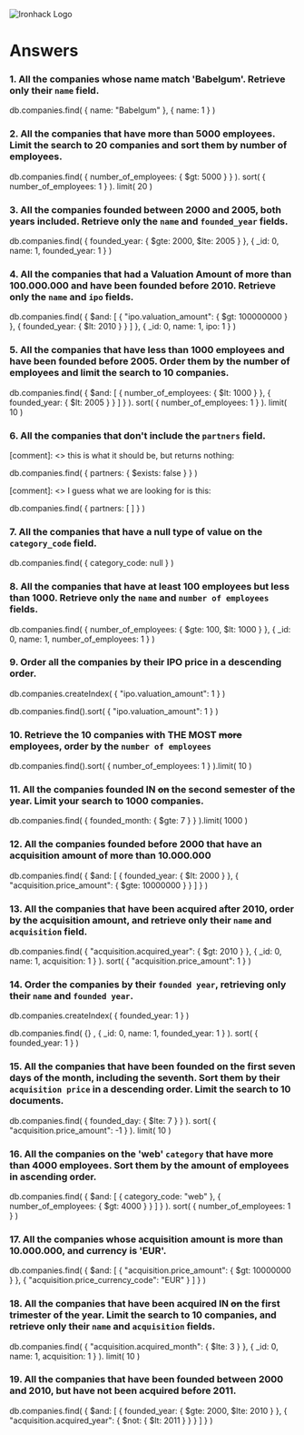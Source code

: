 ![Ironhack Logo](https://i.imgur.com/1QgrNNw.png)

# Answers

### 1. All the companies whose name match 'Babelgum'. Retrieve only their `name` field.

db.companies.find( { name: "Babelgum" }, { name: 1 } )

### 2. All the companies that have more than 5000 employees. Limit the search to 20 companies and sort them by **number of employees**.

db.companies.find( { number_of_employees: { $gt: 5000 } } ).
sort( { number_of_employees: 1 } ).
limit( 20 )

### 3. All the companies founded between 2000 and 2005, both years included. Retrieve only the `name` and `founded_year` fields.

db.companies.find(
  { founded_year: { $gte: 2000, $lte: 2005 } },
  { _id: 0, name: 1, founded_year: 1 }
)

### 4. All the companies that had a Valuation Amount of more than 100.000.000 and have been founded before 2010. Retrieve only the `name` and `ipo` fields.

db.companies.find( {
  $and: [
    { "ipo.valuation_amount": { $gt: 100000000 } },
    { founded_year: { $lt: 2010 } }
  ]
},
{ _id: 0, name: 1, ipo: 1 } )

### 5. All the companies that have less than 1000 employees and have been founded before 2005. Order them by the number of employees and limit the search to 10 companies.

db.companies.find( {
  $and: [
    { number_of_employees: { $lt: 1000 } },
    { founded_year: { $lt: 2005 } }
  ]
} ).
sort( { number_of_employees: 1 } ).
limit( 10 )

### 6. All the companies that don't include the `partners` field.

[comment]: <> this is what it should be, but returns nothing:

db.companies.find( { partners: { $exists: false } } )

[comment]: <> I guess what we are looking for is this:

db.companies.find( { partners: [ ] } )

### 7. All the companies that have a null type of value on the `category_code` field.

db.companies.find( { category_code: null } )

### 8. All the companies that have at least 100 employees but less than 1000. Retrieve only the `name` and `number of employees` fields.

db.companies.find(
  { number_of_employees: { $gte: 100, $lt: 1000 } },
  { _id: 0, name: 1, number_of_employees: 1 }
)

### 9. Order all the companies by their IPO price in a descending order.

db.companies.createIndex( { "ipo.valuation_amount": 1 } )

db.companies.find().sort( { "ipo.valuation_amount": 1 } )

### 10. Retrieve the 10 companies with THE MOST ~~more~~ employees, order by the `number of employees`

db.companies.find().sort( { number_of_employees: 1 } ).limit( 10 )

### 11. All the companies founded IN ~~on~~ the second semester of the year. Limit your search to 1000 companies.

db.companies.find( { founded_month: { $gte: 7 } } ).limit( 1000 )

### 12. All the companies founded before 2000 that have an acquisition amount of more than 10.000.000

db.companies.find( {
  $and: [
    { founded_year: { $lt: 2000 } },
    { "acquisition.price_amount": { $gte: 10000000 } }
  ]
} )

### 13. All the companies that have been acquired after 2010, order by the acquisition amount, and retrieve only their `name` and `acquisition` field.

db.companies.find(
  { "acquisition.acquired_year": { $gt: 2010 } },
  { _id: 0, name: 1, acquisition: 1 }
).
sort( { "acquisition.price_amount": 1 } )

### 14. Order the companies by their `founded year`, retrieving only their `name` and `founded year`.

db.companies.createIndex( { founded_year: 1 } )

db.companies.find( {} , { _id: 0, name: 1, founded_year: 1 } ).
sort( { founded_year: 1 } )

### 15. All the companies that have been founded on the first seven days of the month, including the seventh. Sort them by their `acquisition price` in a descending order. Limit the search to 10 documents.

db.companies.find( { founded_day: { $lte: 7 } } ).
sort( { "acquisition.price_amount": -1 } ).
limit( 10 )

### 16. All the companies on the 'web' `category` that have more than 4000 employees. Sort them by the amount of employees in ascending order.

db.companies.find( {
  $and: [
    { category_code: "web" },
    { number_of_employees: { $gt: 4000 } }
  ]
} ).
sort( { number_of_employees: 1 } )

### 17. All the companies whose acquisition amount is more than 10.000.000, and currency is 'EUR'.

db.companies.find( {
  $and: [
    { "acquisition.price_amount": { $gt: 10000000 } },
    { "acquisition.price_currency_code": "EUR" }
  ]
} )

### 18. All the companies that have been acquired IN ~~on~~ the first trimester of the year. Limit the search to 10 companies, and retrieve only their `name` and `acquisition` fields.

db.companies.find( { "acquisition.acquired_month": { $lte: 3 } },
  { _id: 0, name: 1, acquisition: 1 } ).
limit( 10 )

### 19. All the companies that have been founded between 2000 and 2010, but have not been acquired before 2011.

db.companies.find( {
  $and: [
    { founded_year: { $gte: 2000, $lte: 2010 } },
    { "acquisition.acquired_year": { $not: { $lt: 2011 } } }
  ]
} )